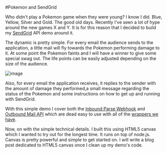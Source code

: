 #Pokemon and SendGrid

Who didn't play a Pokemon game when they were young? I know I did. Blue, Yellow, Silver and Gold. The good old days. Recently I've seen a lot of hype around the new games X and Y. It is for this reason that I decided to build my [SendGrid](http://sendgrid.com) API demo around it.

The dynamic is pretty simple. For every email the audience sends to the application, a little mail will fly towards the Pokemon performing damage to it. At some point the Pokemon faints and I will have a winner to give some special swag out. The life points can be easily adjusted depending on the size of the audience. 

![image](https://raw.github.com/elbuo8/blogs/master/Pokemon%20and%20SendGrid/demo.gif)

Also, for every email the application receives, it replies to the sender with the amount of damage they performed,a small message regarding the status of the Pokemon and some instructions on how to get up and running with SendGrid.

With this simple demo I cover both the [Inbound Parse Webhook](http://sendgrid.com/docs/API_Reference/Webhooks/parse.html) and [Outbound Mail API](http://sendgrid.com/docs/API_Reference/Web_API/mail.html) which are dead easy to use with all of the [wrappers we have](https://github.com/sendgrid/).

Now, on with the simple technical details. I built this using HTML5 canvas which I wanted to try out for the longest time. It runs on top of node.js. Canvas is pretty powerful and simple to get started on. I will write a blog post dedicated to HTML5 canvas once I clean up my demo's code.